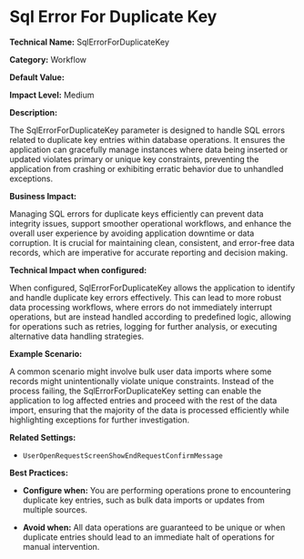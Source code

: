 # Sql Error For Duplicate Key

**Technical Name:** SqlErrorForDuplicateKey

**Category:** Workflow

**Default Value:**

**Impact Level:** Medium

**Description:**

The SqlErrorForDuplicateKey parameter is designed to handle SQL errors related to duplicate key entries within database operations. It ensures the application can gracefully manage instances where data being inserted or updated violates primary or unique key constraints, preventing the application from crashing or exhibiting erratic behavior due to unhandled exceptions.

**Business Impact:**

Managing SQL errors for duplicate keys efficiently can prevent data integrity issues, support smoother operational workflows, and enhance the overall user experience by avoiding application downtime or data corruption. It is crucial for maintaining clean, consistent, and error-free data records, which are imperative for accurate reporting and decision making.

**Technical Impact when configured:**

When configured, SqlErrorForDuplicateKey allows the application to identify and handle duplicate key errors effectively. This can lead to more robust data processing workflows, where errors do not immediately interrupt operations, but are instead handled according to predefined logic, allowing for operations such as retries, logging for further analysis, or executing alternative data handling strategies.

**Example Scenario:**

A common scenario might involve bulk user data imports where some records might unintentionally violate unique constraints. Instead of the process failing, the SqlErrorForDuplicateKey setting can enable the application to log affected entries and proceed with the rest of the data import, ensuring that the majority of the data is processed efficiently while highlighting exceptions for further investigation.

**Related Settings:**

- `UserOpenRequestScreenShowEndRequestConfirmMessage`

**Best Practices:** 

- **Configure when:** You are performing operations prone to encountering duplicate key entries, such as bulk data imports or updates from multiple sources.
  
- **Avoid when:** All data operations are guaranteed to be unique or when duplicate entries should lead to an immediate halt of operations for manual intervention.